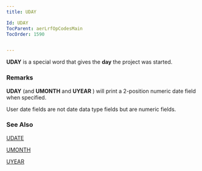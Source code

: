 ```yaml
---
title: UDAY

Id: UDAY
TocParent: aerLrfOpCodesMain
TocOrder: 1590


---
```


**UDAY** is a special word that gives the **day** the project was started. 

### Remarks
**UDAY** (and **UMONTH** and **UYEAR** ) will print a 2-position numeric date field when specified. 

User date fields are not date data type fields but are numeric fields.

### See Also
[UDATE](UDATE.html)

[UMONTH](UMONTH.html)

[UYEAR](UYEAR.html) 

